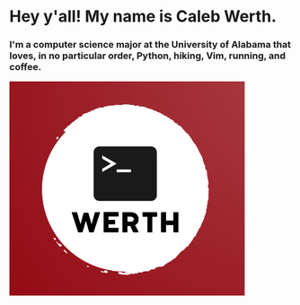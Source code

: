 # Hey y'all! My name is Caleb Werth.

### I'm a computer science major at the University of Alabama that loves, in no particular order, Python, hiking, Vim, running, and coffee.

![](https://raw.githubusercontent.com/chwerth/chwerth/master/Logo.png)
